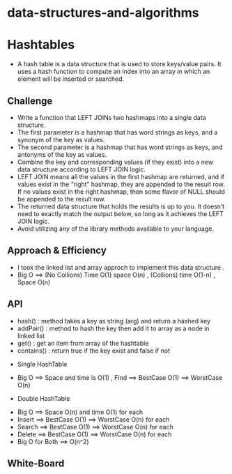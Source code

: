 # data-structures-and-algorithms

# Hashtables
- A hash table is a data structure that is used to store keys/value pairs. It uses a hash function to compute an index into an array in which an element will be inserted or searched.

## Challenge
- Write a function that LEFT JOINs two hashmaps into a single data structure.
- The first parameter is a hashmap that has word strings as keys, and a synonym of the key as values.
- The second parameter is a hashmap that has word strings as keys, and antonyms of the key as values.
- Combine the key and corresponding values (if they exist) into a new data structure according to LEFT JOIN logic.
- LEFT JOIN means all the values in the first hashmap are returned, and if values exist in the “right” hashmap, they are appended to the result row. If no values exist in the right hashmap, then some flavor of NULL should be appended to the result row.
- The returned data structure that holds the results is up to you. It doesn’t need to exactly match the output below, so long as it achieves the LEFT JOIN logic.
- Avoid utilizing any of the library methods available to your language.

## Approach & Efficiency
- I took the linked list and array approch to implement this data structure .
- Big O ==> (No Collions) Time O(1) space O(n) , (Collions) time O(1-n) , Space O(n)

## API
- hash() : method takes a key as string (arg) and return a hashed key 
- addPair() : method to hash the key then add it to array as a node in linked list 
- get() : get an item from array of the hashtable
- contains() :  return true if the key exist and false if not

* Single HashTable 
- Big O ==> Space and time is O(1) , Find ==> BestCase O(1) ==> WorstCase O(n)

* Double HashTable 
- Big O ==> Space O(n) and time O(1) for each 
- Insert ==> BestCase O(1) ==> WorstCase O(n) for each 
- Search ==> BestCase O(1) ==> WorstCase O(n) for each 
- Delete ==> BestCase O(1) ==> WorstCase O(n) for each 
- Big O for Both ==> O(n^2)


## White-Board
